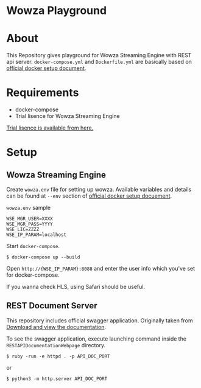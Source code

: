 Wowza Playground
================

# About

This Repository gives playground for Wowza Streaming Engine with REST api server.
`docker-compose.yml` and `Dockerfile.yml` are basically based on [official docker setup document](https://www.wowza.com/docs/how-to-set-up-wowza-streaming-engine-using-docker).


# Requirements

- docker-compose
- Trial lisence for Wowza Streaming Engine

[Trial lisence is available from here.](https://www.wowza.com/free-trial?GA_network=g&GA_device=c&GA_campaign=740566306&GA_adgroup=36892194377&GA_target=&GA_placement=&GA_creative=285829035979&GA_extension=&GA_keyword=wowza%20trial&GA_loc_physical_ms=1028851&GA_landingpage=https://www.wowza.com/free-trial&ga_keyword_match=e&ga_ad_position=1t2&gclid=Cj0KCQiAxs3gBRDGARIsAO4tqq3Ag-5jvT7wshzSV4e_ruRADkVyM2RYtSpPoV5-sn5hucCyf1wuxVgaAgarEALw_wcB)

# Setup

## Wowza Streaming Engine

Create `wowza.env` file for setting up wowza.
Available variables and details can be found at `--env` section of [official docker setup docuement](https://www.wowza.com/docs/how-to-set-up-wowza-streaming-engine-using-docker).

`wowza.env` sample

```
WSE_MGR_USER=XXXX
WSE_MGR_PASS=YYYY
WSE_LIC=ZZZZ
WSE_IP_PARAM=localhost
```

Start `docker-compose`.

`$ docker-compose up --build`

Open `http://{WSE_IP_PARAM}:8088` and enter the user info which you've set for docker-compose.

If you wanna check HLS, using Safari should be useful.

## REST Document Server

This repository includes official swagger application.
Originally taken from [Download and view the documentation](https://www.wowza.com/docs/how-to-access-documentation-for-wowza-streaming-engine-rest-api).

To see the swagger application, execute launching command inside the `RESTAPIDocumentationWebpage` directory.

`$ ruby -run -e httpd . -p API_DOC_PORT`

or

`$ python3 -m http.server API_DOC_PORT`
